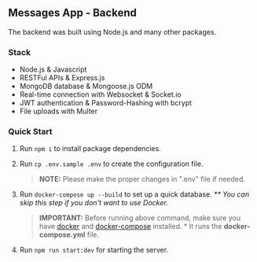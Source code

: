 ## Messages App - Backend

The backend was built using Node.js and many other packages.

### Stack

- Node.js & Javascript
- RESTFul APIs & Express.js
- MongoDB database & Mongoose.js ODM
- Real-time connection with Websocket & Socket<!---->.io
- JWT authentication & Password-Hashing with bcrypt
- File uploads with Multer

### Quick Start

1. Run `npm i` to install package dependencies.

2. Run `cp .env.sample .env` to create the configuration file.
    > **NOTE:** Please make the proper changes in ".env" file if needed.

3. Run `docker-compose up --build` to set up a quick database. _** You can skip this step if you don't want to use Docker._

    > **IMPORTANT:** Before running above command, make sure you have [docker](https://docs.docker.com/engine/install/) and [docker-compose](https://docs.docker.com/compose/install/) installed. * It runs the **docker-compose.yml** file.

4. Run `npm run start:dev` for starting the server.
